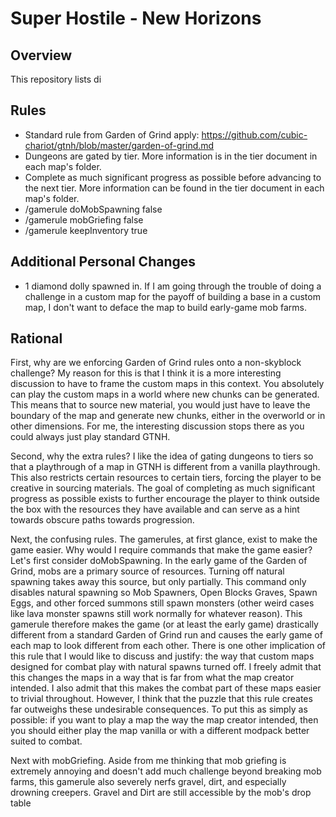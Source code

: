 # Super Hostile - New Horizons

## Overview
This repository lists di

## Rules
* Standard rule from Garden of Grind apply: https://github.com/cubic-chariot/gtnh/blob/master/garden-of-grind.md
* Dungeons are gated by tier. More information is in the tier document in each map's folder.
* Complete as much significant progress as possible before advancing to the next tier. More information can be found in the tier document in each map's folder.
* /gamerule doMobSpawning false
* /gamerule mobGriefing false
* /gamerule keepInventory true


## Additional Personal Changes
* 1 diamond dolly spawned in. If I am going through the trouble of doing a challenge in a custom map for the payoff of building a base in a custom map, I don't want to deface the map to build early-game mob farms.

## Rational
First, why are we enforcing Garden of Grind rules onto a non-skyblock challenge? My reason for this is that I think it is a more interesting discussion to have to frame the custom maps in this context. You absolutely can play the custom maps in a world where new chunks can be generated. This means that to source new material, you would just have to leave the boundary of the map and generate new chunks, either in the overworld or in other dimensions. For me, the interesting discussion stops there as you could always just play standard GTNH. 

Second, why the extra rules? I like the idea of gating dungeons to tiers so that a playthrough of a map in GTNH is different from a vanilla playthrough. This also restricts certain resources to certain tiers, forcing the player to be creative in sourcing materials. The goal of completing as much significant progress as possible exists to further encourage the player to think outside the box with the resources they have available and can serve as a hint towards obscure paths towards progression.

Next, the confusing rules. The gamerules, at first glance, exist to make the game easier. Why would I require commands that make the game easier? Let's first consider doMobSpawning. In the early game of the Garden of Grind, mobs are a primary source of resources. Turning off natural spawning takes away this source, but only partially. This command only disables natural spawning so Mob Spawners, Open Blocks Graves, Spawn Eggs, and other forced summons still spawn monsters (other weird cases like lava monster spawns still work normally for whatever reason). This gamerule therefore makes the game (or at least the early game) drastically different from a standard Garden of Grind run and causes the early game of each map to look different from each other. There is one other implication of this rule that I would like to discuss and justify: the way that custom maps designed for combat play with natural spawns turned off. I freely admit that this changes the maps in a way that is far from what the map creator intended. I also admit that this makes the combat part of these maps easier to trivial throughout. However, I think that the puzzle that this rule creates far outweighs these undesirable consequences. To put this as simply as possible: if you want to play a map the way the map creator intended, then you should either play the map vanilla or with a different modpack better suited to combat.

Next with mobGriefing. Aside from me thinking that mob griefing is extremely annoying and doesn't add much challenge beyond breaking mob farms, this gamerule also severely nerfs gravel, dirt, and especially drowning creepers. Gravel and Dirt are still accessible by the mob's drop table
